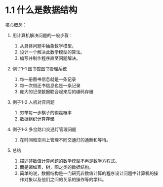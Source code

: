 # 1.1 什么是数据结构

核心概念：

1. 用计算机解决问题的一般步骤：
    1. 从具体问题中抽象数学模型。
    2. 设计一个解决此数学模型的算法。
    3. 编写并制作程序直至问题解决。

2. 例子1-1 图书馆图书管理系统
    1. 每一册图书信息就是一条记录
    2. 每一次借还书信息也是一条记录
    3. 庞大的记录数据联合起来后的编码存储

3. 例子1-2 人机对弈问题
   1. 穷举每一步棋子的输赢概率
   2. 数据组织计算存储

4. 例子1-3 多岔路口交通灯管理问题
   1. 在时间和空间上管理不同交通灯的通断和等待。

5. 总结
   1. 描述非数值计算问题的数学模型不再是数学方程式。
   2. 而是诸如表，树，图之类的数据结构。
   3. 简单的说，数据结构是一门研究非数值计算的程序设计问题中计算机的操作对象以及他们之间的关系的操作等的学科。